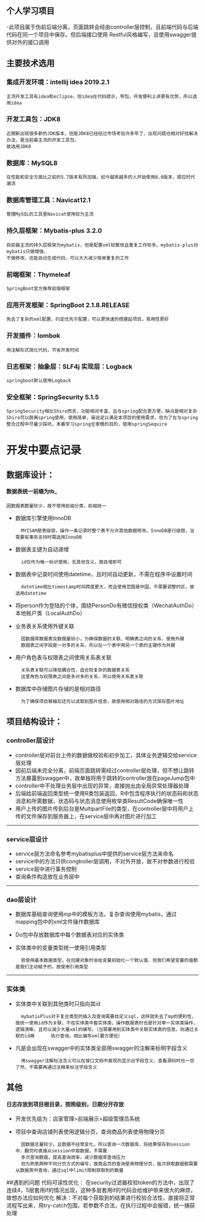 个人学习项目
------------------
-此项目属于伪前后端分离，页面跳转会经由controller层控制，且前端代码与后端代码在同一个项目中保存。但后端接口使用
Restful风格编写，且使用swagger提供对外的接口调用

## 主要技术选用
### 集成开发环境：intellij idea 2019.2.1
	主流开发工具有idea和eclipse，但idea在代码提示，导包，开发便利上讲更有优势，所以选用idea
### 开发工具包：JDK8
	近期新出现很多新的JDK版本，但是JDK8已经经过市场考验许多年了，出现问题也相对好找解决办法，是当前最主流的开发工具包，
	故选用JDK8
### 数据库：MySQL8
	在性能和安全方面比之前的5.7版本有所加强，如今越来越多的人开始使用8.0版本，顺应时代潮流
### 数据库管理工具：Navicat12.1
	管理MySQL的工具里Navicat使用较为主流
### 持久层框架：Mybatis-plus 3.2.0
    目前最主流的持久层框架为mybatis，但是配置xml较繁琐且重复工作较多。mybatis-plus对mybatis只做增强，
    不做修改，还能自动生成代码，可以大大减少简单重复的工作
### 前端框架：Thymeleaf
    SpringBoot官方推荐前端框架
### 应用开发框架：SpringBoot 2.1.8.RELEASE
    免去了复杂的xml配置，约定优先于配置，可以更快速的搭建起项目，易用性更好
### 开发插件：lombok
    用注解形式简化代码，节省开发时间
### 日志框架：抽象层：SLF4j 实现层：Logback
    springboot默认使用Logback
### 安全框架：SpringSecurity 5.1.5
    SpringSecurity相比Shiro而言，功能相对丰富，且与spring配合更方便，缺点是相对复杂
    Shiro可以脱离spring使用，使用简单，虽说足以满足本项目的使用需求，但为了在与spring整合过程中尽量少踩坑，本着学习spring全家桶的目的，使用springSequire


# 开发中要点记录
## 数据库设计：
#### 数据表统一前缀为tb_
	因数据表数量较少，故不使用前缀分类，前缀统一
- 数据库引擎使用InnoDB

    	MYISAM是表级锁，操作一条记录时整个表不允许其他数据修改。InnoDB是行级锁，当需要有事务支持时需选用InnoDB
    	
- 数据表主键为自动递增

	    id仅作为唯一标识使用，无其他含义，故自增即可
	
- 数据表中记录时间使用datetime，且时间自动更新，不需在程序中设置时间

	    datetime相比timestamp时间跨度更大，而且使用范围是中国，不需要调整时区，故选用datetime
	
- 将person作为登陆的个体，围绕PersonDo有微信授权类（WechatAuthDo）本地账户类（LocalAuthDo）

- 业务表关系使用外键关联

        因数据库数据表及数据量较小，为确保数据的关联、明确表之间的关系，使用外键
        数据表之间字段是一对多的关系，所以在一个表中用另一个表的主键作为外键
        
- 用户角色表与权限表之间使用关系表关联
    
        关系表关联可以降低耦合性，适合较复杂的数据表关系
        这里角色与权限表之间是多对多的关系，所以使用关系表关联
    
- 数据库中存储图片存储的是相对路径
    
        为了确保项目移植后还可以读取到图片信息，故使用相对路径的方式保存图片地址



## 项目结构设计：
   
### controller层设计
- controller层对前台上传的数据做校验和初步加工，具体业务逻辑交给service层处理
- 因前后端未完全分离，前端页面跳转需经过controller层处理，但不想让跳转方法暴露到swagger中，故单独将用于跳转的controller放在pageJump包中
- controller中不处理业务层中出现的异常，直接抛出由全局异常处理器处理
- 后端给前端返回类型统一使用R类包装返回，R中包含程序执行的状态码和状态消息和所需数据，状态码与状态消息使用枚举类ResultCode确保唯一性
- 用户上传的图片传到后台是MultipartFile的类型，在controller层中将用户上传的文件保存到服务器上，在service层中再对图片进行加工
----------------------------------------------
### service层设计
- service层方法命名参考mybatisplus中提供的service层方法来命名
- service中的方法只供congtroller层调用，不对外开放，故不对参数进行校验
- service层中进行事务控制
- 查询条件构造放在业务层中
----------------------------------------------
### dao层设计
- 数据库基础查询使用mp中的模板方法，复杂查询使用mybatis，通过mapping包中的xml文件操作数据库
- Do包中存放数据库中每个数据表对应的实体类
- 实体类中的变量类型统一使用引用类型

        若使用基本数据类型，在创建对象时会给变量初始化一个默认值，但我们希望变量的值都是我们主动赋予的，故使用引用类型
----------------------------------------------
### 实体类    
- 实体类中关联到其他类时只指向其id
  
        mybatisPlus对于复合类型的插入及查询需要自定义sql，这样就失去了mp的便利性，故统一使用id作为关联，不在实体类中套实体类，操作数据表时也是针对单一实体类操作，逻辑清晰，且可以减少大量xml的编写。（当需要用到实体类中关联实体类的信息，则通过关联的id再      执行查询，相比编写xml要方便些）
        
- 凡是会出现在swagger中的实体类全部用swagger的注解来标明字段含义
    
        用swagger注解标注含义可以在接口文档中直观的显示出字段含义，查看源码时也一目了然，不需要再通过注释来标注字段含义 


## 其他
#### 日志存放到项目根目录，按照级别，日期分开存放

- 开发优先级为：店家管理>前端展示>超级管理员系统
- 项目中查询店铺列表使用逻辑分页，查询商品列表使用物理分页

        因数据总量较少，且数据不经常变化，所以查询一次数据库，将结果保存到session中，翻页时直接从session中取数据，不需要
        多次查询数据，提高查询效率，减少数据库查询压力
        但为熟悉两种不同分页方式的编写，故商品页的查询使用物理分页，每次获取数据都需要从数据库中查询，通过sql中limit限制获取到的数量   

##遇到的问题
    代码可读性优化：
    在security过滤器校验token的方法中，出现了连续4，5层套用if的情况出现，这种多层套用if的代码会给维护带来很大的麻烦，故想办法应如何优化
    解决：不对每个获取到的结果进行校验合法性，直接将正常流程写出来，用try-catch包围，若参数不合法，在执行过程中会报错，统一捕获处理